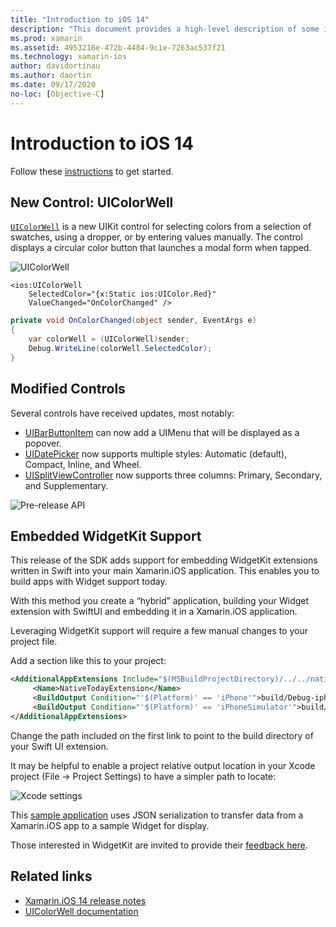 ```yaml
---
title: "Introduction to iOS 14"
description: "This document provides a high-level description of some iOS 14 APIs for which Xamarin provides C# bindings."
ms.prod: xamarin
ms.assetid: 4953216e-472b-4484-9c1e-7263ac537f21
ms.technology: xamarin-ios
author: davidortinau
ms.author: daortin
ms.date: 09/17/2020
no-loc: [Objective-C]
---
```

# Introduction to iOS 14

Follow these [instructions](~/ios/platform/ios14/get-started.md) to get started.

## New Control: UIColorWell

[`UIColorWell`](https://developer.apple.com/documentation/uikit/uicolorwell) is a new UIKit control for selecting colors from a selection of swatches, using a dropper, or by entering values manually. The control displays a circular color button that launches a modal form when tapped.

![UIColorWell](ios14-images/colorwell.png)

```xaml
<ios:UIColorWell
    SelectedColor="{x:Static ios:UIColor.Red}"
    ValueChanged="OnColorChanged" />
```

```csharp
private void OnColorChanged(object sender, EventArgs e)
{
    var colorWell = (UIColorWell)sender; 
    Debug.WriteLine(colorWell.SelectedColor);
}
```

## Modified Controls

Several controls have received updates, most notably:

- [UIBarButtonItem](https://developer.apple.com/documentation/uikit/uibarbuttonitem) can now add a UIMenu that will be displayed as a popover.
- [UIDatePicker](https://developer.apple.com/documentation/uikit/uidatepicker) now supports multiple styles: Automatic (default), Compact, Inline, and Wheel.
- [UISplitViewController](https://developer.apple.com/documentation/uikit/uisplitviewcontroller) now supports three columns: Primary, Secondary, and Supplementary.
 
![Pre-release API](~/media/shared/preview.png)

## Embedded WidgetKit Support

This release of the SDK adds support for embedding WidgetKit extensions written in Swift into your main Xamarin.iOS application. This enables you to build apps with Widget support today.

With this method you create a “hybrid” application, building your Widget extension with SwiftUI and embedding it in a Xamarin.iOS application.

Leveraging WidgetKit support will require a few manual changes to your project file.

Add a section like this to your project:

```xml
<AdditionalAppExtensions Include="$(MSBuildProjectDirectory)/../../native">
     <Name>NativeTodayExtension</Name>
     <BuildOutput Condition="'$(Platform)' == 'iPhone'">build/Debug-iphoneos</BuildOutput>
     <BuildOutput Condition="'$(Platform)' == 'iPhoneSimulator'">build/Debug-iphonesimulator</BuildOutput>
</AdditionalAppExtensions>
```

Change the path included on the first link to point to the build directory of your Swift UI extension.

It may be helpful to enable a project relative output location in your Xcode project (File → Project Settings) to have a simpler path to locate:

![Xcode settings](ios14-images/xcode-settings.png)

This [sample application](https://github.com/chamons/xamarin-ios-swift-extension/blob/master/App/TestApplication/TestApplication.csproj#L143) uses JSON serialization to transfer data from a Xamarin.iOS app to a sample Widget for display.

Those interested in WidgetKit are invited to provide their [feedback here](https://github.com/xamarin/xamarin-macios/issues/8933).

## Related links

- [Xamarin.iOS 14 release notes](/xamarin/ios/release-notes/14/14.0)
- [UIColorWell documentation](https://developer.apple.com/documentation/uikit/uicolorwell)

